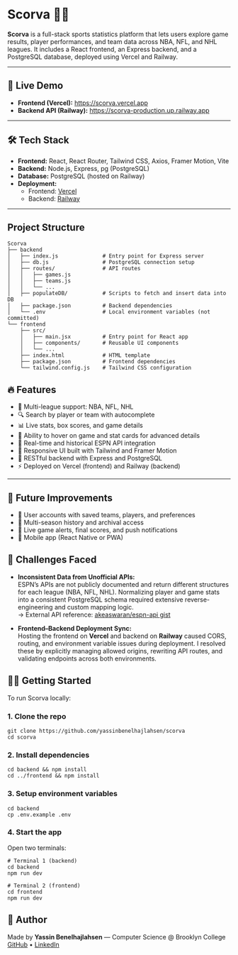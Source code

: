 # Scorva 🏀🏒

**Scorva** is a full-stack sports statistics platform that lets users explore game results, player performances, and team data across NBA, NFL, and NHL leagues. It includes a React frontend, an Express backend, and a PostgreSQL database, deployed using Vercel and Railway.

---

## 🚀 Live Demo

- **Frontend (Vercel):** https://scorva.vercel.app  
- **Backend API (Railway):** https://scorva-production.up.railway.app

---

## 🛠️ Tech Stack

- **Frontend:** React, React Router, Tailwind CSS, Axios, Framer Motion, Vite  
- **Backend:** Node.js, Express, pg (PostgreSQL)  
- **Database:** PostgreSQL (hosted on Railway)  
- **Deployment:**  
  - Frontend: [Vercel](https://vercel.com)  
  - Backend: [Railway](https://railway.app)
---

## Project Structure

```
Scorva
├── backend
│   ├── index.js              # Entry point for Express server
│   ├── db.js                 # PostgreSQL connection setup
│   ├── routes/               # API routes
│   │   ├── games.js
│   │   ├── teams.js
│   │   └── ...
│   ├── populateDB/           # Scripts to fetch and insert data into DB
│   ├── package.json          # Backend dependencies
│   └── .env                  # Local environment variables (not committed)
└── frontend
    ├── src/
    │   ├── main.jsx          # Entry point for React app
    │   ├── components/       # Reusable UI components
    │   └── ...
    ├── index.html            # HTML template
    ├── package.json          # Frontend dependencies
    └── tailwind.config.js    # Tailwind CSS configuration
```


## 🔥 Features

- 🏀 Multi-league support: NBA, NFL, NHL
- 🔍 Search by player or team with autocomplete
- 📊 Live stats, box scores, and game details
- 🧠 Ability to hover on game and stat cards for advanced details
- 🔄 Real-time and historical ESPN API integration
- 🎨 Responsive UI built with Tailwind and Framer Motion
- 🔗 RESTful backend with Express and PostgreSQL
- ⚡ Deployed on Vercel (frontend) and Railway (backend)

---

## 📌 Future Improvements

- 👤 User accounts with saved teams, players, and preferences  
- 📅 Multi-season history and archival access  
- 🔔 Live game alerts, final scores, and push notifications  
- 📱 Mobile app (React Native or PWA)

## 🧩 Challenges Faced

- **Inconsistent Data from Unofficial APIs:**  
  ESPN’s APIs are not publicly documented and return different structures for each league (NBA, NFL, NHL). Normalizing player and game stats into a consistent PostgreSQL schema required extensive reverse-engineering and custom mapping logic.  
  → External API reference: [akeaswaran/espn-api gist](https://gist.github.com/akeaswaran/b48b02f1c94f873c6655e7129910fc3b)

- **Frontend–Backend Deployment Sync:**  
  Hosting the frontend on **Vercel** and backend on **Railway** caused CORS, routing, and environment variable issues during deployment. I resolved these by explicitly managing allowed origins, rewriting API routes, and validating endpoints across both environments.

## 🧑‍💻 Getting Started

To run Scorva locally:

### 1. Clone the repo
```
git clone https://github.com/yassinbenelhajlahsen/scorva
cd scorva
```
### 2. Install dependencies
```
cd backend && npm install
cd ../frontend && npm install
```

### 3. Setup environment variables

```
cd backend
cp .env.example .env
```

### 4. Start the app
Open two terminals:
```
# Terminal 1 (backend)
cd backend
npm run dev

# Terminal 2 (frontend)
cd frontend
npm run dev
```

## 🧠 Author

Made by **Yassin Benelhajlahsen** — Computer Science @ Brooklyn College  
[GitHub](https://github.com/yassinbenelhajlahsen) • [LinkedIn](https://www.linkedin.com/in/yassinbenelhajlahsen/)
